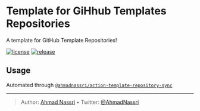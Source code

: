 # Template for GiHhub Templates Repositories

A template for GitHub Template Repositories!

[![license][license-img]][license-url]
[![release][release-img]][release-url]

## Usage

Automated through [`@ahmadnassri/action-template-repository-sync`][]

  [`@ahmadnassri/action-template-repository-sync`]: https://github.com/ahmadnassri/action-template-repository-sync

----
> Author: [Ahmad Nassri](https://www.ahmadnassri.com/) &bull;
> Twitter: [@AhmadNassri](https://twitter.com/AhmadNassri)

[license-url]: LICENSE
[license-img]: https://badgen.net/github/license/ahmadnassri/template-template

[release-url]: https://github.com/ahmadnassri/template-template/releases
[release-img]: https://badgen.net/github/release/ahmadnassri/template-template
